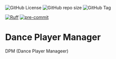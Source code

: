 ![GitHub License](https://img.shields.io/github/license/llawn/dpm)
![GitHub repo size](https://img.shields.io/github/repo-size/llawn/dpm)
![GitHub Tag](https://img.shields.io/github/v/tag/llawn/dpm)

[![Ruff](https://img.shields.io/endpoint?url=https://raw.githubusercontent.com/astral-sh/ruff/main/assets/badge/v2.json)](https://github.com/astral-sh/ruff)
[![pre-commit](https://img.shields.io/badge/pre--commit-enabled-brightgreen?logo=pre-commit)](https://github.com/pre-commit/pre-commit)

Dance Player Manager
====================

DPM (Dance Player Manageer)
